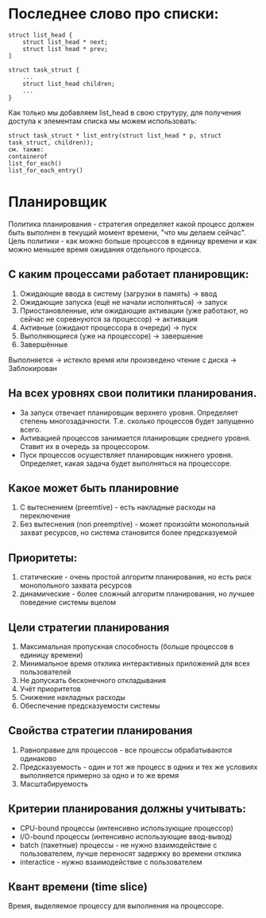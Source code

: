 # Последнее слово про списки:
```
struct list_head {
    struct list_head * next;
    struct list head * prev;
]

struct task_struct {
    ...
    struct list_head children;
    ...
}

```

Как только мы добавляем list_head в свою струтуру, для получения доступа к элементам списка мы можем использовать:
```
struct task_struct * list_entry(struct list_head * p, struct task_struct, children));
см. также:
containerof
list_for_each()
list_for_each_entry()

```

# Планировщик
Политика планирования - стратегия определяет какой процесс должен быть выполнен в текущий момент времени, "что мы делаем сейчас".
Цель политики - как можно больше процессов в единицу времени и как можно меньшее время ожидания отдельного процесса.

## С каким процессами работает планировщик:
1. Ожидающие ввода в систему (загрузки в память) -> ввод
2. Ожидающие запуска (ещё не начали исполняться) -> запуск
3. Приостановленные, или ожидающие активации (уже работают, но сейчас не соревнуются за процессор) -> активация
4. Активные (ожидают процессора в очереди) -> пуск
5. Выполняющиеся (уже на процессоре) -> завершение
6. Завершённые

Выполняется -> истекло время или произведено чтение с диска -> Заблокирован

## На всех уровнях свои политики планирования.

* За запуск отвечает планировщик верхнего уровня. Определяет степень многозадачности. Т.е. сколько процессов будет запущенно всего.
* Активацией процессов занимается планировщик среднего уровня. Ставит их в очередь за процессором.
* Пуск процессов осуществляет планировщик нижнего уровня. Определяет, какая задача будет выполняться на процессоре.

## Какое может быть планировние
1. С вытеснением (preemtive) - есть накладные расходы на переключение
2. Без вытеснения (non preemptive) - может произойти монопольный захват ресурсов, но система становится более предсказуемой

## Приоритеты:
1. статические - очень простой алгоритм планирования, но есть риск монопольного захвата ресурсов
2. динамические - более сложный алгоритм планирования, но лучшее поведение системы вцелом

## Цели стратегии планирования
1. Максимальная пропускная способность (больше процессов в единицу времени)
2. Минимальное время отклика интерактивных приложений для всех пользователей
3. Не допускать бесконечного откладывания
4. Учёт приоритетов
5. Снижение накладных расходы
6. Обеспечение предсказуемости системы

## Свойства стратегии планирования
1. Равноправие для процессов - все процессы обрабатываются одинаково
2. Предсказуемость - один и тот же процесс в одних и тех же условиях выполняется примерно за одно и то же время
3. Масштабируемость

## Критерии планирования должны учитывать:
* CPU-bound процессы (интенсивно использующие процессор)
* I/O-bound процессы (интенсивно использующие ввод-вывод)
* batch (пакетные) процессы - не нужно взаимодействие с пользователем, лучше переносят задержку во времени отклика
* interactice - нужно взаимодействие с пользователем

## Квант времени (time slice)
Время, выделяемое процессу для выполнения на процессоре.

